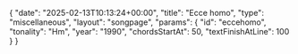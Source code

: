{
    "date": "2025-02-13T10:13:24+00:00",
    "title": "Ecce homo",
    "type": "miscellaneous",
    "layout": "songpage",
    "params": {
        "id": "eccehomo",
        "tonality": "Hm",
        "year": "1990",
        "chordsStartAt": 50,
        "textFinishAtLine": 100
    }
}